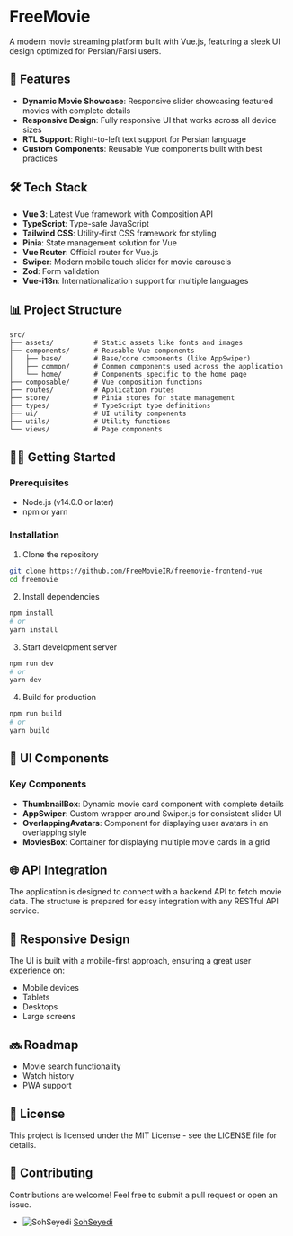 # FreeMovie

A modern movie streaming platform built with Vue.js, featuring a sleek UI design optimized for Persian/Farsi users.

## 🚀 Features

- **Dynamic Movie Showcase**: Responsive slider showcasing featured movies with complete details
- **Responsive Design**: Fully responsive UI that works across all device sizes
- **RTL Support**: Right-to-left text support for Persian language
- **Custom Components**: Reusable Vue components built with best practices

## 🛠️ Tech Stack

- **Vue 3**: Latest Vue framework with Composition API
- **TypeScript**: Type-safe JavaScript
- **Tailwind CSS**: Utility-first CSS framework for styling
- **Pinia**: State management solution for Vue
- **Vue Router**: Official router for Vue.js
- **Swiper**: Modern mobile touch slider for movie carousels
- **Zod**: Form validation
- **Vue-i18n**: Internationalization support for multiple languages

## 📊 Project Structure

```
src/
├── assets/          # Static assets like fonts and images
├── components/      # Reusable Vue components
│   ├── base/        # Base/core components (like AppSwiper)
│   ├── common/      # Common components used across the application
│   └── home/        # Components specific to the home page
├── composable/      # Vue composition functions
├── routes/          # Application routes
├── store/           # Pinia stores for state management
├── types/           # TypeScript type definitions
├── ui/              # UI utility components
├── utils/           # Utility functions
└── views/           # Page components
```

## 🏃‍♂️ Getting Started

### Prerequisites

- Node.js (v14.0.0 or later)
- npm or yarn

### Installation

1. Clone the repository

```bash
git clone https://github.com/FreeMovieIR/freemovie-frontend-vue
cd freemovie
```

2. Install dependencies

```bash
npm install
# or
yarn install
```

3. Start development server

```bash
npm run dev
# or
yarn dev
```

4. Build for production

```bash
npm run build
# or
yarn build
```

## 🎨 UI Components

### Key Components

- **ThumbnailBox**: Dynamic movie card component with complete details
- **AppSwiper**: Custom wrapper around Swiper.js for consistent slider UI
- **OverlappingAvatars**: Component for displaying user avatars in an overlapping style
- **MoviesBox**: Container for displaying multiple movie cards in a grid

## 🌐 API Integration

The application is designed to connect with a backend API to fetch movie data. The structure is prepared for easy integration with any RESTful API service.

## 📱 Responsive Design

The UI is built with a mobile-first approach, ensuring a great user experience on:

- Mobile devices
- Tablets
- Desktops
- Large screens

## 🔜 Roadmap

- Movie search functionality
- Watch history
- PWA support

## 📄 License

This project is licensed under the MIT License - see the LICENSE file for details.

## 🤝 Contributing

Contributions are welcome! Feel free to submit a pull request or open an issue.

- ![SohSeyedi](https://avatars.githubusercontent.com/u/73787882?v=4) [SohSeyedi](https://github.com/sohseyedi-web)
